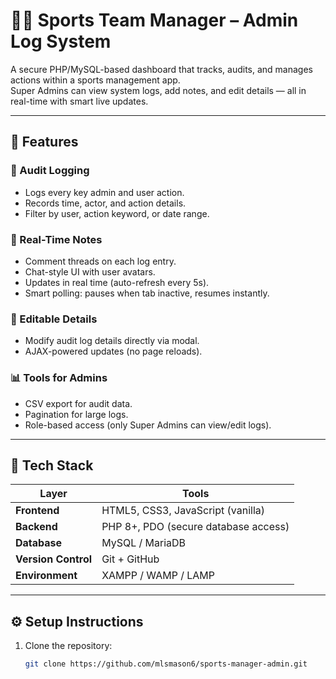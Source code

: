 # 🏃‍♂️ Sports Team Manager – Admin Log System

A secure PHP/MySQL-based dashboard that tracks, audits, and manages actions within a sports management app.  
Super Admins can view system logs, add notes, and edit details — all in real-time with smart live updates.

---

## 🚀 Features

### 🧾 Audit Logging
- Logs every key admin and user action.
- Records time, actor, and action details.
- Filter by user, action keyword, or date range.

### 💬 Real-Time Notes
- Comment threads on each log entry.
- Chat-style UI with user avatars.
- Updates in real time (auto-refresh every 5s).
- Smart polling: pauses when tab inactive, resumes instantly.

### 📝 Editable Details
- Modify audit log details directly via modal.
- AJAX-powered updates (no page reloads).

### 📊 Tools for Admins
- CSV export for audit data.
- Pagination for large logs.
- Role-based access (only Super Admins can view/edit logs).

---

## 🧱 Tech Stack

| Layer | Tools |
|-------|-------|
| **Frontend** | HTML5, CSS3, JavaScript (vanilla) |
| **Backend** | PHP 8+, PDO (secure database access) |
| **Database** | MySQL / MariaDB |
| **Version Control** | Git + GitHub |
| **Environment** | XAMPP / WAMP / LAMP |

---

## ⚙️ Setup Instructions

1. Clone the repository:
   ```bash
   git clone https://github.com/mlsmason6/sports-manager-admin.git
